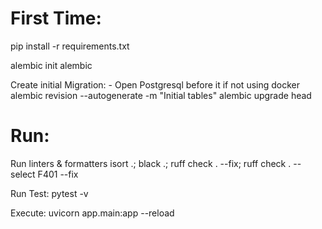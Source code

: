 # First Time:

pip install -r requirements.txt

alembic init alembic


Create initial Migration: - Open Postgresql before it if not using docker
alembic revision --autogenerate -m "Initial tables"
alembic upgrade head

# Run:
Run linters & formatters
isort .; black .; ruff check . --fix; ruff check . --select F401 --fix

Run Test:
pytest -v

Execute:
uvicorn app.main:app --reload  
